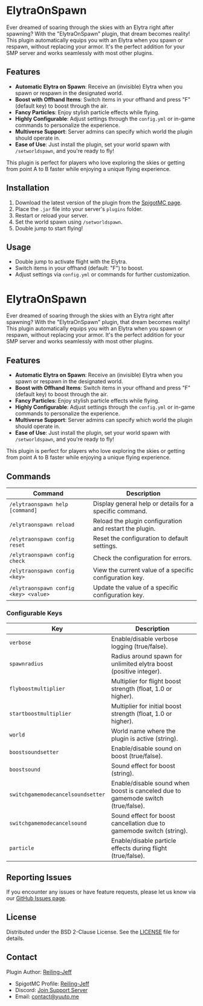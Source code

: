 # ElytraOnSpawn

Ever dreamed of soaring through the skies with an Elytra right after spawning? With the "ElytraOnSpawn" plugin, that dream becomes reality! This plugin automatically equips you with an Elytra when you spawn or respawn, without replacing your armor. It's the perfect addition for your SMP server and works seamlessly with most other plugins.

## Features

- **Automatic Elytra on Spawn**: Receive an (invisible) Elytra when you spawn or respawn in the designated world.
- **Boost with Offhand Items**: Switch items in your offhand and press "F" (default key) to boost through the air.
- **Fancy Particles**: Enjoy stylish particle effects while flying.
- **Highly Configurable**: Adjust settings through the `config.yml` or in-game commands to personalize the experience.
- **Multiverse Support**: Server admins can specify which world the plugin should operate in.
- **Ease of Use**: Just install the plugin, set your world spawn with `/setworldspawn`, and you're ready to fly!

This plugin is perfect for players who love exploring the skies or getting from point A to B faster while enjoying a unique flying experience.

## Installation

1. Download the latest version of the plugin from the [SpigotMC page](https://www.spigotmc.org/resources/elytra-on-spawn.120079/).
2. Place the `.jar` file into your server's `plugins` folder.
3. Restart or reload your server.
4. Set the world spawn using `/setworldspawn`.
5. Double jump to start flying!

## Usage

- Double jump to activate flight with the Elytra.
- Switch items in your offhand (default: "F") to boost.
- Adjust settings via `config.yml` or commands for further customization.

# ElytraOnSpawn

Ever dreamed of soaring through the skies with an Elytra right after spawning? With the "ElytraOnSpawn" plugin, that dream becomes reality! This plugin automatically equips you with an Elytra when you spawn or respawn, without replacing your armor. It's the perfect addition for your SMP server and works seamlessly with most other plugins.

## Features

- **Automatic Elytra on Spawn**: Receive an (invisible) Elytra when you spawn or respawn in the designated world.
- **Boost with Offhand Items**: Switch items in your offhand and press "F" (default key) to boost through the air.
- **Fancy Particles**: Enjoy stylish particle effects while flying.
- **Highly Configurable**: Adjust settings through the `config.yml` or in-game commands to personalize the experience.
- **Multiverse Support**: Server admins can specify which world the plugin should operate in.
- **Ease of Use**: Just install the plugin, set your world spawn with `/setworldspawn`, and you're ready to fly!

This plugin is perfect for players who love exploring the skies or getting from point A to B faster while enjoying a unique flying experience.

## Commands

| Command                          | Description                                                                 |
|----------------------------------|-----------------------------------------------------------------------------|
| `/elytraonspawn help [command]`  | Display general help or details for a specific command.                    |
| `/elytraonspawn reload`          | Reload the plugin configuration and restart the plugin.                     |
| `/elytraonspawn config reset`    | Reset the configuration to default settings.                                |
| `/elytraonspawn config check`    | Check the configuration for errors.                                         |
| `/elytraonspawn config <key>`    | View the current value of a specific configuration key.                     |
| `/elytraonspawn config <key> <value>` | Update the value of a specific configuration key.                         |

### Configurable Keys

| Key                               | Description                                                                 |
|-----------------------------------|-----------------------------------------------------------------------------|
| `verbose`                        | Enable/disable verbose logging (true/false).                               |
| `spawnradius`                    | Radius around spawn for unlimited elytra boost (positive integer).          |
| `flyboostmultiplier`             | Multiplier for flight boost strength (float, 1.0 or higher).                |
| `startboostmultiplier`           | Multiplier for initial boost strength (float, 1.0 or higher).               |
| `world`                          | World name where the plugin is active (string).                            |
| `boostsoundsetter`               | Enable/disable sound on boost (true/false).                                 |
| `boostsound`                     | Sound effect for boost (string).                                            |
| `switchgamemodecancelsoundsetter`| Enable/disable sound when boost is canceled due to gamemode switch (true/false). |
| `switchgamemodecancelsound`      | Sound effect for boost cancellation due to gamemode switch (string).        |
| `particle`                       | Enable/disable particle effects during flight (true/false).                 |

## Reporting Issues

If you encounter any issues or have feature requests, please let us know via our [GitHub Issues page](https://github.com/Reiling-Jeff/paper-elytraOnSpawn/issues).

## License

Distributed under the BSD 2-Clause License. See the [LICENSE](LICENSE) file for details.

## Contact

Plugin Author: [Reiling-Jeff](https://www.spigotmc.org/members/reiling-jeff.120079/)

- SpigotMC Profile: [Reiling-Jeff](https://www.spigotmc.org/members/reiling-jeff.120079/)
- Discord: [Join Support Server](https://discord.gg/zd5TNQE97Y)
- Email: [contact@yuuto.me](mailto:contact@yuuto.me)
